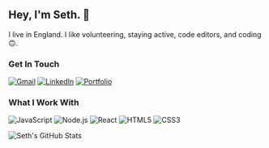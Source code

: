 ## Hey, I'm Seth. 👋  

I live in England. I like volunteering, staying active, code editors, and coding 🙃.  

### Get In Touch  
[![Gmail](https://img.shields.io/badge/Gmail-red?style=for-the-badge&logo=gmail&logoColor=white)](mailto:sethduku01@gmail.com) 
[![LinkedIn](https://img.shields.io/badge/LinkedIn-blue?style=for-the-badge&logo=linkedin)](https://linkedin.com/in/seth-duku-ab1364280) 
[![Portfolio](https://img.shields.io/badge/Portfolio-black?style=for-the-badge)](https://sethduku.com)  

### What I Work With  
![JavaScript](https://img.shields.io/badge/-JavaScript-yellow?style=for-the-badge&logo=javascript) 
![Node.js](https://img.shields.io/badge/-Node.js-green?style=for-the-badge&logo=node.js) 
![React](https://img.shields.io/badge/-React-blue?style=for-the-badge&logo=react) 
![HTML5](https://img.shields.io/badge/-HTML5-orange?style=for-the-badge&logo=html5) 
![CSS3](https://img.shields.io/badge/-CSS3-blue?style=for-the-badge&logo=css3)  

![Seth's GitHub Stats](https://github-readme-stats.vercel.app/api?username=Seth194&show_icons=true&theme=light) 
 







